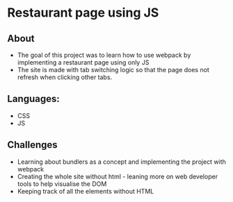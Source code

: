 <h1> Restaurant page using JS </h1>

<h2>About</h2>
<ul>
    <li>The goal of this project was to learn how to use webpack by implementing a restaurant page using only JS</li>
    <li>The site is made with tab switching logic so that the page does not refresh when clicking other tabs. </li>
</ul>
<h2>Languages:</h2>
<ul>
    <li>CSS</li>
    <li>JS</li>
</ul>
<h2>Challenges</h2>
<ul>
    <li> Learning about bundlers as a concept and implementing the project with webpack</li>
    <li> Creating the whole site without html - leaning more on web developer tools to help visualise the DOM</li>
    <li> Keeping track of all the elements without HTML</li>
</ul>

